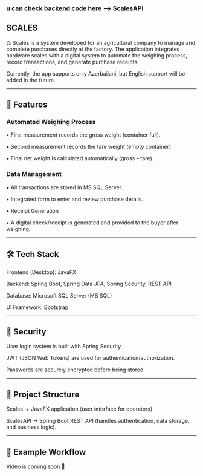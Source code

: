 ### u can check backend code here --> [ScalesAPI](https://github.com/eminjafarli/ScalesAPI)


## SCALES

⚖️ Scales is a system developed for an agricultural company to manage and complete purchases directly at the factory. The application integrates hardware scales with a digital system to automate the weighing process, record transactions, and generate purchase receipts.

Currently, the app supports only Azerbaijani, but English support will be added in the future.

---

## 📌 Features

### Automated Weighing Process

• First measurement records the gross weight (container full).

• Second measurement records the tare weight (empty container).

• Final net weight is calculated automatically (gross – tare).

### Data Management

• All transactions are stored in MS SQL Server.

• Integrated form to enter and review purchase details.

• Receipt Generation

• A digital check/receipt is generated and provided to the buyer after weighing.

---

## 🛠 Tech Stack

Frontend (Desktop): JavaFX

Backend: Spring Boot, Spring Data JPA, Spring Security, REST API

Database: Microsoft SQL Server (MS SQL)

UI Framework: Bootstrap

---

## 🔐 Security

User login system is built with Spring Security.

JWT (JSON Web Tokens) are used for authentication/authorization.

Passwords are securely encrypted before being stored.

---

## 📂 Project Structure

Scales → JavaFX application (user interface for operators).

ScalesAPI → Spring Boot REST API (handles authentication, data storage, and business logic).

---

## 📸 Example Workflow

Video is coming soon 👀
